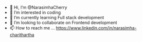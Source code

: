 - 👋 Hi, I’m @NarasimhaCherry
- 👀 I’m interested in coding
- 🌱 I’m currently learning Full stack development 
- 💞️ I’m looking to collaborate on Frontend development
- 📫 How to reach me ... https://www.linkedin.com/in/narasimha-charithartha

<!---
NarasimhaCherry/NarasimhaCherry is a ✨ special ✨ repository because its `README.md` (this file) appears on your GitHub profile.
You can click the Preview link to take a look at your changes.
--->
